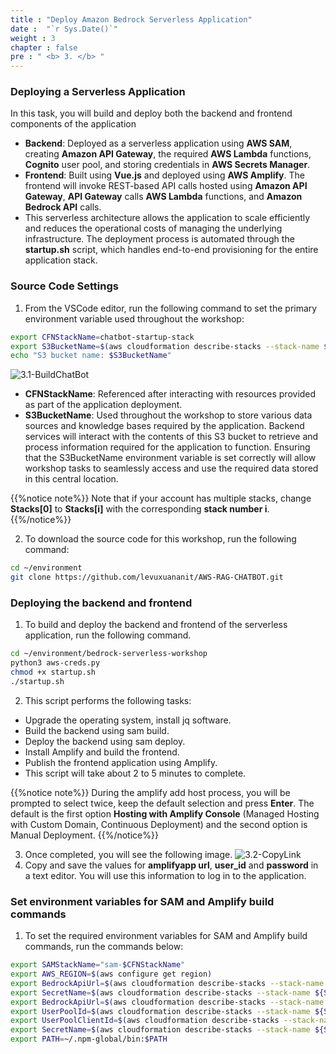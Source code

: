 ```yaml
---
title : "Deploy Amazon Bedrock Serverless Application"
date :  "`r Sys.Date()`" 
weight : 3 
chapter : false
pre : " <b> 3. </b> "
---
```

### Deploying a Serverless Application
In this task, you will build and deploy both the backend and frontend components of the application
- **Backend**: Deployed as a serverless application using **AWS SAM**, creating **Amazon API Gateway**, the required **AWS Lambda** functions, **Cognito** user pool, and storing credentials in **AWS Secrets Manager**.
- **Frontend**: Built using **Vue.js** and deployed using **AWS Amplify**. The frontend will invoke REST-based API calls hosted using **Amazon API Gateway**, **API Gateway** calls **AWS Lambda** functions, and **Amazon Bedrock API** calls.
- This serverless architecture allows the application to scale efficiently and reduces the operational costs of managing the underlying infrastructure. The deployment process is automated through the **startup.sh** script, which handles end-to-end provisioning for the entire application stack.

### Source Code Settings
1. From the VSCode editor, run the following command to set the primary environment variable used throughout the workshop:
```bash
export CFNStackName=chatbot-startup-stack
export S3BucketName=$(aws cloudformation describe-stacks --stack-name ${CFNStackName} --query "Stacks[0].Outputs[?OutputKey=='S3BucketName'].OutputValue" --output text)
echo "S3 bucket name: $S3BucketName"
```
![3.1-BuildChatBot](/images/3.DeployAmazonBedrockServerlessApplication/3.1-BuildChatBot.png)
- **CFNStackName**: Referenced after interacting with resources provided as part of the application deployment.
- **S3BucketName**: Used throughout the workshop to store various data sources and knowledge bases required by the application. Backend services will interact with the contents of this S3 bucket to retrieve and process information required for the application to function. Ensuring that the S3BucketName environment variable is set correctly will allow workshop tasks to seamlessly access and use the required data stored in this central location.

{{%notice note%}}
Note that if your account has multiple stacks, change **Stacks[0]** to **Stacks[i]** with the corresponding **stack number i**.
{{%/notice%}}

2. To download the source code for this workshop, run the following command:
```bash
cd ~/environment
git clone https://github.com/levuxuananit/AWS-RAG-CHATBOT.git
```

### Deploying the backend and frontend
1. To build and deploy the backend and frontend of the serverless application, run the following command.
```bash
cd ~/environment/bedrock-serverless-workshop
python3 aws-creds.py
chmod +x startup.sh
./startup.sh
```
2. This script performs the following tasks:
- Upgrade the operating system, install jq software.
- Build the backend using sam build.
- Deploy the backend using sam deploy.
- Install Amplify and build the frontend.
- Publish the frontend application using Amplify.
- This script will take about 2 to 5 minutes to complete.

{{%notice note%}}
During the amplify add host process, you will be prompted to select twice, keep the default selection and press **Enter**. The default is the first option **Hosting with Amplify Console** (Managed Hosting with Custom Domain, Continuous Deployment) and the second option is Manual Deployment.
{{%/notice%}}

3. Once completed, you will see the following image.
![3.2-CopyLink](/images/3.DeployAmazonBedrockServerlessApplication/3.2-CopyLink.png)
4. Copy and save the values ​​for **amplifyapp url**, **user_id** and **password** in a text editor. You will use this information to log in to the application.

### Set environment variables for SAM and Amplify build commands
1. To set the required environment variables for SAM and Amplify build commands, run the commands below:
```bash
export SAMStackName="sam-$CFNStackName"
export AWS_REGION=$(aws configure get region)
export BedrockApiUrl=$(aws cloudformation describe-stacks --stack-name ${SAMStackName} --query "Stacks[0].Outputs[?OutputKey=='BedrockApiUrl'].OutputValue" --output text)
export SecretName=$(aws cloudformation describe-stacks --stack-name ${SAMStackName} --query "Stacks[0].Outputs[?OutputKey=='SecretsName'].OutputValue" --output text)
export BedrockApiUrl=$(aws cloudformation describe-stacks --stack-name ${SAMStackName} --query "Stacks[0].Outputs[?OutputKey=='BedrockApiUrl'].OutputValue" --output text)
export UserPoolId=$(aws cloudformation describe-stacks --stack-name ${SAMStackName} --query "Stacks[0].Outputs[?OutputKey=='CognitoUserPool'].OutputValue" --output text)
export UserPoolClientId=$(aws cloudformation describe-stacks --stack-name ${SAMStackName} --query "Stacks[0].Outputs[?OutputKey=='CongnitoUserPoolClientID'].OutputValue" --output text)
export SecretName=$(aws cloudformation describe-stacks --stack-name ${SAMStackName} --query "Stacks[0].Outputs[?OutputKey=='SecretsName'].OutputValue" --output text)
export PATH=~/.npm-global/bin:$PATH
```